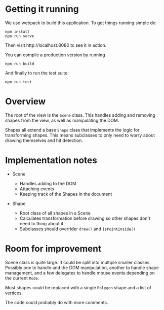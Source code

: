 # Getting it running

We use webpack to build this application. To get things running simple do:

    npm install
    npm run serve

Then visit http://localhost:8080 to see it in action.

You can compile a production version by running

    npm run build

And finally to run the test suite:

    npm run test

# Overview

  The root of the view is the `Scene` class. This handles adding and removing
  shapes from the view, as well as manipulating the DOM.

  Shapes all extend a base `Shape` class that implements the logic for
  transforming shapes. This means subclasses to only need to worry about
  drawing themselves and hit detection.

# Implementation notes

  * Scene
    - Handles adding to the DOM
    - Attaching events
    - Keeping track of the Shapes in the document

  * Shape
    - Root class of all shapes in a Scene
    - Calculates transformation before drawing so other shapes don't need to thing about it
    - Subclasses should overrider `draw()` and `isPointInside()`

# Room for improvement

Scene class is quite large. It could be split into multiple smaller classes.
Possibly one to handle and the DOM manipulation, another to handle shape
management, and a few delegates to handle mouse events depending on the
current `Mode`.

Most shapes could be replaced with a single `Polygon` shape and a list of vertices.

The code could probably do with more comments.
